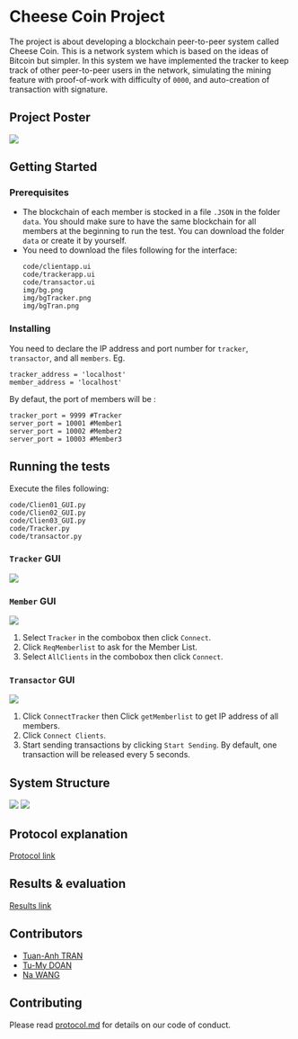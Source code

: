 # Cheese Coin Project

The project is about developing a blockchain peer-to-peer system called Cheese Coin. This is a network system which is based on the ideas of Bitcoin but simpler. 
In this system we have implemented the tracker to keep track of other peer-to-peer users in the network, simulating the mining feature with proof-of-work with difficulty of `0000`, and auto-creation of transaction with signature.  

## Project Poster
![](./img/cheesecoin_poster.png)

## Getting Started

### Prerequisites

- The blockchain of each member is stocked in a file `.JSON` in the folder `data`.
 You should make sure to have the same blockchain for all members at the beginning to run the test.
 You can download the folder `data` or create it by yourself. 
 - You need to download the files following for the interface:
     ```
    code/clientapp.ui
    code/trackerapp.ui
    code/transactor.ui
    img/bg.png
    img/bgTracker.png
    img/bgTran.png
     ```

### Installing

You need to declare the IP address and port number for `tracker`, `transactor`, and all `members`.
Eg.

```
tracker_address = 'localhost'
member_address = 'localhost'
```

By defaut, the port of members will be :

```
tracker_port = 9999 #Tracker
server_port = 10001 #Member1
server_port = 10002 #Member2
server_port = 10003 #Member3
```


## Running the tests
Execute the files following:
```
code/Clien01_GUI.py
code/Clien02_GUI.py
code/Clien03_GUI.py
code/Tracker.py
code/transactor.py
 ```
### `Tracker` GUI
![](./img/trackerGUI.PNG)
### `Member` GUI
![](./img/windows.PNG)
1. Select `Tracker` in the combobox then click `Connect`.
2. Click `ReqMemberlist` to ask for the Member List.
3. Select `AllClients` in the combobox then click `Connect`.
### `Transactor` GUI
![](./img/transactorGUI.PNG)
1. Click `ConnectTracker` then Click `getMemberlist` to get IP address of all members.
2. Click `Connect Clients`.
3. Start sending transactions by clicking `Start Sending`.
By default, one transaction will be released every 5 seconds.

## System Structure
![](./img/system_structure.png)
![](./img/cheese_stack.png)

## Protocol explanation
[Protocol link](https://github.com/trantuananhvn93/Blockchain/blob/master/protocol.md)

## Results & evaluation
[Results link](https://github.com/trantuananhvn93/Blockchain/blob/master/auto-evaluation.md)

## Contributors

* [Tuan-Anh TRAN](https://github.com/trantuananhvn93) 
* [Tu-My DOAN](https://github.com/doantumy) 
* [Na WANG](https://github.com/Nathaliewang) 

## Contributing

Please read [protocol.md](protocol.md) for details on our code of conduct.

